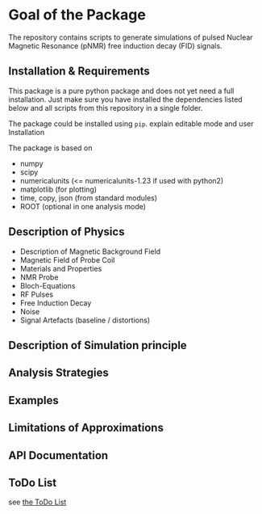 # Goal of the Package

The repository contains scripts to generate simulations of pulsed Nuclear Magnetic Resonance (pNMR) free induction decay (FID) signals.

## Installation & Requirements

This package is a pure python package and does not yet need a full installation. Just make sure you have installed the dependencies listed below and all scripts from this repository in a single folder.

The package could be installed using `pip`.
explain editable mode and user Installation

The package is based on
* numpy
* scipy
* numericalunits (<= numericalunits-1.23 if used with python2)
* matplotlib (for plotting)
* time, copy, json (from standard modules)
* ROOT (optional in one analysis mode)

## Description of Physics

* Description of Magnetic Background Field
* Magnetic Field of Probe Coil
* Materials and Properties
* NMR Probe
* Bloch-Equations
* RF Pulses
* Free Induction Decay
* Noise
* Signal Artefacts (baseline / distortions)

## Description of Simulation principle

## Analysis Strategies

## Examples

## Limitations of Approximations

## API Documentation

## ToDo List

see [the ToDo List](ToDoList.md)
